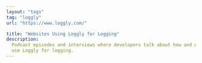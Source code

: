 ```yaml
---
layout: "tags"
tag: "loggly"
url: "https://www.loggly.com/"

title: "Websites Using Loggly for Logging"
description:
  Podcast episodes and interviews where developers talk about how and why they
  use Loggly for logging.
---
```

